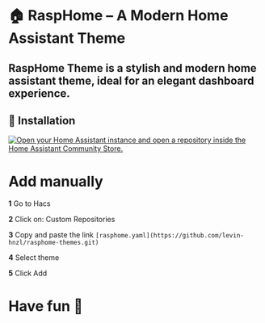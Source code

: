 # 🏠 RaspHome – A Modern Home Assistant Theme

**RaspHome Theme** is a stylish and modern home assistant theme, ideal for an elegant dashboard experience.
---

## 🚀 Installation

[![Open your Home Assistant instance and open a repository inside the Home Assistant Community Store.](https://my.home-assistant.io/badges/hacs_repository.svg)](https://my.home-assistant.io/redirect/hacs_repository/?owner=levin-hnzl&repository=rasphome-themes&category=theme)

# Add manually

**1**
Go to Hacs

**2**
Click on: Custom Repositories

**3**
Copy and paste the link `[rasphome.yaml](https://github.com/levin-hnzl/rasphome-themes.git)`

**4**
Select theme

**5**
Click Add

# Have fun 🥳
